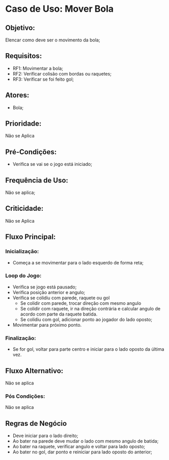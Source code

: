 # Caso de Uso: Mover Bola

## Objetivo:
Elencar como deve ser o movimento da bola;

## Requisitos:
- RF1: Movimentar a bola;
- RF2: Verificar colisão com bordas ou raquetes;
- RF3: Verificar se foi feito gol;

## Atores:
- Bola;

## Prioridade:
Não se Aplica

## Pré-Condições:
- Verifica se vai se o jogo está iniciado;

## Frequência de Uso:
Não se aplica;

## Criticidade:
Não se Aplica

## Fluxo Principal:

### Inicialização:
- Começa a se movimentar para o lado esquerdo de forma reta;

### Loop do Jogo:
- Verifica se jogo está pausado;
- Verifica posição anterior e angulo;
- Verifica se colidiu com parede, raquete ou gol
    - Se colidir com parede, trocar direção com mesmo angulo
    - Se colidir com raquete, ir na direção contrária e calcular angulo de acordo com parte da raquete batida.
    - Se colidiu com gol, adicionar ponto ao jogador do lado oposto;
- Movimentar para próximo ponto.

### Finalização:
- Se for gol, voltar para parte centro e iniciar para o lado oposto da última vez.

## Fluxo Alternativo:
Não se aplica

### Pós Condições:
Não se aplica

## Regras de Negócio
- Deve iniciar para o lado direito;
- Ao bater na parede deve mudar o lado com mesmo angulo de batida;
- Ao bater na raquete, verificar angulo e voltar para lado oposto;
- Ao bater no gol, dar ponto e reiniciar para lado oposto do anterior;